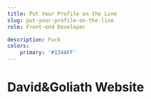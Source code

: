 ```yaml
---
title: Put Your Profile on the Line
slug: put-your-profile-on-the-line
role: Front-end Developer

description: Fuck
colors:
    primary: '#134AFF'
---
```


# David&Goliath Website

